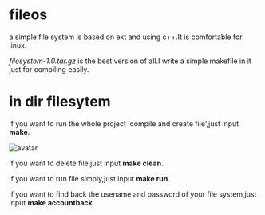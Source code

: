 # fileos
a simple file system is based on ext and using c++.It is comfortable for linux.

*filesystem-1.0.tar.gz* is the best version of all.I write a simple makefile in it just for compiling easily.

# in dir filesytem

 if you want to run the whole project 'compile and create file',just input **make**.
 
 ![avatar](/tsxxx/fileos/picture/make.png)

 if you want to delete file,just input **make clean**.

 if you want to run file simply,just input **make run**.

 if you want to find back the usename and password of your file system,just input **make accountback**

